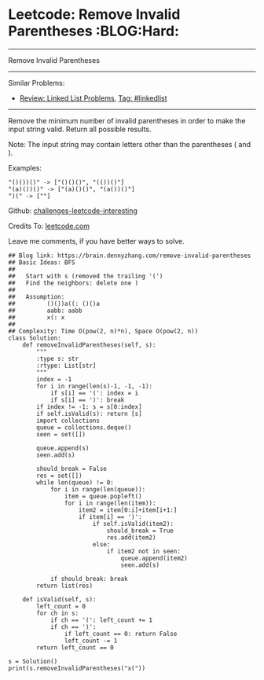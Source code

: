 # Leetcode: Remove Invalid Parentheses     :BLOG:Hard:


---

Remove Invalid Parentheses  

---

Similar Problems:  
-   [Review: Linked List Problems](https://brain.dennyzhang.com/review-linkedlist), [Tag: #linkedlist](https://brain.dennyzhang.com/tag/linkedlist)

---

Remove the minimum number of invalid parentheses in order to make the input string valid. Return all possible results.  

Note: The input string may contain letters other than the parentheses ( and ).  

Examples:  

    "()())()" -> ["()()()", "(())()"]
    "(a)())()" -> ["(a)()()", "(a())()"]
    ")(" -> [""]

Github: [challenges-leetcode-interesting](https://github.com/DennyZhang/challenges-leetcode-interesting/tree/master/remove-invalid-parentheses)  

Credits To: [leetcode.com](https://leetcode.com/problems/remove-invalid-parentheses/description/)  

Leave me comments, if you have better ways to solve.  

    ## Blog link: https://brain.dennyzhang.com/remove-invalid-parentheses
    ## Basic Ideas: BFS
    ##
    ##   Start with s (removed the trailing '(')
    ##   Find the neighbors: delete one )
    ##
    ##   Assumption:
    ##         ()())a((: ()()a
    ##         aabb: aabb
    ##         x(: x
    ##
    ## Complexity: Time O(pow(2, n)*n), Space O(pow(2, n))
    class Solution:
        def removeInvalidParentheses(self, s):
            """
            :type s: str
            :rtype: List[str]
            """
            index = -1
            for i in range(len(s)-1, -1, -1):
                if s[i] == '(': index = i
                if s[i] == ')': break
            if index != -1: s = s[0:index]
            if self.isValid(s): return [s]
            import collections
            queue = collections.deque()
            seen = set([])
    
            queue.append(s)
            seen.add(s)
    
            should_break = False
            res = set([])
            while len(queue) != 0:
                for i in range(len(queue)):
                    item = queue.popleft()
                    for i in range(len(item)):
                        item2 = item[0:i]+item[i+1:]
                        if item[i] == ')':
                            if self.isValid(item2):
                                should_break = True
                                res.add(item2)
                            else:
                                if item2 not in seen:
                                    queue.append(item2)
                                    seen.add(s)
    
                if should_break: break
            return list(res)
    
        def isValid(self, s):
            left_count = 0
            for ch in s:
                if ch == '(': left_count += 1
                if ch == ')':
                    if left_count == 0: return False
                    left_count -= 1
            return left_count == 0
    
    s = Solution()
    print(s.removeInvalidParentheses("x("))